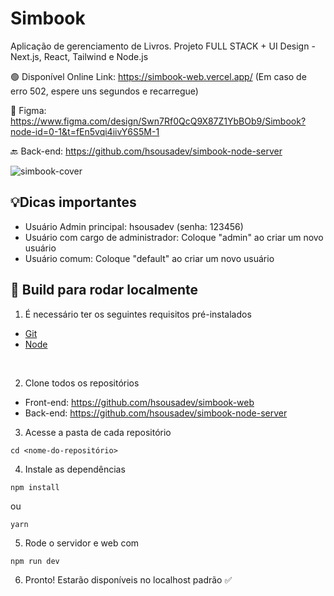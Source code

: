 # Simbook

Aplicação de gerenciamento de Livros. Projeto FULL STACK + UI Design - Next.js, React, Tailwind e Node.js

🟢 Disponível Online Link: https://simbook-web.vercel.app/ (Em caso de erro 502, espere uns segundos e recarregue) 

🎨 Figma: https://www.figma.com/design/Swn7Rf0QcQ9X87Z1YbBOb9/Simbook?node-id=0-1&t=fEn5vqi4iivY6S5M-1

🔙 Back-end: https://github.com/hsousadev/simbook-node-server

![simbook-cover](https://github.com/user-attachments/assets/6b4ae09b-59e6-4fa7-b25d-fc2865c06955)

## 💡Dicas importantes
- Usuário Admin principal: hsousadev (senha: 123456)
- Usuário com cargo de administrador: Coloque "admin" ao criar um novo usuário
- Usuário comum: Coloque "default" ao criar um novo usuário

## 🚀 Build para rodar localmente

1. É necessário ter os seguintes requisitos pré-instalados
- [Git](https://git-scm.com/)
- [Node](https://nodejs.org/en/)

<br />

2. Clone todos os repositórios

- Front-end: https://github.com/hsousadev/simbook-web
- Back-end: https://github.com/hsousadev/simbook-node-server

3. Acesse a pasta de cada repositório
```
cd <nome-do-repositório> 
```

4. Instale as dependências
```
npm install
```
ou

```
yarn
```

5. Rode o servidor e web com
```
npm run dev
```

6. Pronto! Estarão disponíveis no localhost padrão ✅

